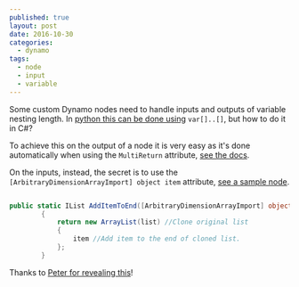 ```yaml
---
published: true
layout: post
date: 2016-10-30
categories:
  - dynamo
tags:
  - node
  - input
  - variable
---
```


Some custom Dynamo nodes need to handle inputs and outputs of variable nesting length. In [python this can be done using](https://forum.dynamobim.com/t/how-to-handle-variable-input-list-length-nesting-in-custom-nodes-python/3192/5) `var[]..[]`, but how to do it in C#?

To achieve this on the output of a node it is very easy as it's done automatically when using the `MultiReturn` attribute, [see the docs](https://github.com/DynamoDS/Dynamo/wiki/Zero-Touch-Plugin-Development#returning-multiple-values).

On the inputs, instead, the secret is to use the `[ArbitraryDimensionArrayImport] object item` attribute, [see a sample node](https://github.com/DynamoDS/Dynamo/blob/master/src/Libraries/CoreNodes/List.cs#L342).

```csharp

public static IList AddItemToEnd([ArbitraryDimensionArrayImport] object item, IList list)
        {
            return new ArrayList(list) //Clone original list
            {
                item //Add item to the end of cloned list.
            };
        }

```

Thanks to [Peter for revealing this](https://twitter.com/ptrbyr/status/765968126261493760)!



